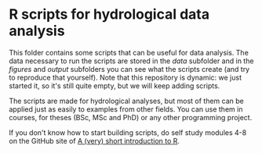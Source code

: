 R scripts for hydrological data analysis
==

This folder contains some scripts that can be useful for data analysis. The data necessary to run the scripts are stored in the *data* subfolder and in the *figures* and *output* subfolders you can see what the scripts create (and try to reproduce that yourself). Note that this repository is dynamic: we just started it, so it's still quite empty, but we will keep adding scripts.

The scripts are made for hydrological analyses, but most of them can be applied just as easily to examples from other fields. You can use them in courses, for theses (BSc, MSc and PhD) or any other programming project.

If you don't know how to start building scripts, do self study modules 4-8 on the GitHub site of
[A (very) short introduction to R](https://github.com/ClaudiaBrauer/A-very-short-introduction-to-R/tree/master/Self%20study%20modules).



